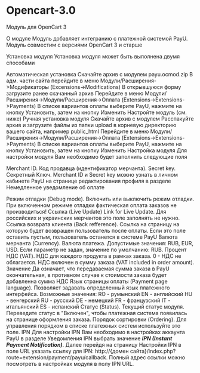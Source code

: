 # Opencart-3.0
Модуль для OpenCart 3

О модуле
Модуль добавляет интегранию с платежной системой PayU. Модуль совместим с версиями OpenCart 3 и старше

Установка модуля
Установка модуля может быть выполнена двумя способами

Автоматическая установка
Скачайте архив с модулем payu.ocmod.zip
В адм. части сайта перейдите в меню Модули/Расширения->Модификаторы (Excensions->Modifications)
В открывшуюся форму загрузите ранее скачанный архив
Перейдите в меню Модули/Расширения->Модули/Расширения->Оплата (Extensions->Extensions->Payments)
В списке вариантов оплаты выберите PayU, нажмите на кнопку Установить, затем на кнопку Изменить
Настройте модуль (см. ниже)
Ручная установка модуля
Скачайте архив с модулем
Расспакуйте архив и загрузите файлы из папки upload в корневую директорию вашего сайта, например public_html
Перейдите в меню Модули/Расширения->Модули/Расширения->Оплата (Extensions->Extensions->Payments)
В списке вариантов оплаты выберите PayU, нажмите на кнопку Установить, затем на кнопку Изменить
Настройка модуля
Для настройки модуля Вам необходимо будет заполнить следующие поля

Merchant ID. Код продавца (идентификатор мерчанта).
Secret key. Секретный Ключ.
Merchant ID и Secret key можно узнать в личном кабинете PayU на странице редактирования профиля в разделе Немедленное уведомление об оплате

Режим отладки (Debug mode). Включить или выключить режим отладки. При включенном режиме отладки фактическая оплата заказов не производиться!
Ссылка (Live Update) Link for Live Update. Для российских и украинских мерчантов это поле заполнять не нужно.
Ссылка возврата клиента (Back refference). Ссылка на страницу на которую будет возвращен пользователь после оплаты. Если это поле оставить пустым, пользователь останется в системе PayU
Валюта мерчанта (Currency). Валюта платежа. Допустимые значения: RUB, EUR, USD. Если параметр не задан, значение по умолчанию: RUB.
Процент НДС (VAT). НДС для каждого продукта в рамках заказа. 0 - НДС не облагается.
НДС включен в сумму заказа (VAT included in order amount). Значение Да означает, что передаваемая сумма заказа в PayU окончательная, в противном случае к стоимости заказа будет добавленна сумма НДС
Язык страницы оплаты (Payment page language). Позволяет задавать определенный язык платежного интерфейса. Возможные значения:
RO - румынский
EN - английский
HU - венгерский
RU - русский
DE - немецкий
FR - французский
IT - итальянский
ES - испанский
Статус (Status). Текущий статус модуля. Переведите статус в "Включен", чтобы платежная система появилась на странице оформления заказа.
Порядок сортировки (Ordering). Для управления порядком в списке платежных систем используйте это поле.
IPN
Для настройки IPN Вам необходимо в настройках аккаунта PayU в разделе Уведомления IPN выбрать значение ***IPN (Instant Payment Notification)***. Далее перейдя на страницу Настройки IPN в поле URL указать ссылку для IPN: http://{домен сайта}/index.php?route=extension/payment/payu/callback. Полный адрес ссылки можно посмотреть в настройках модуля в полу IPN URL.
